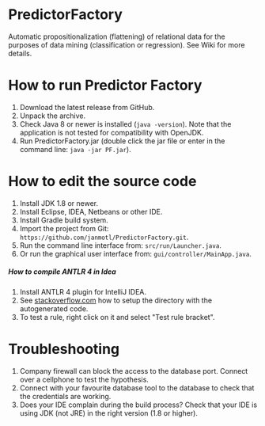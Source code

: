PredictorFactory
================
Automatic propositionalization (flattening) of relational data for the purposes of data mining (classification or regression).
See Wiki for more details.

How to run Predictor Factory
============================
1. Download the latest release from GitHub.
2. Unpack the archive.
3. Check Java 8 or newer is installed (```java -version```). Note that the application is not tested for compatibility with OpenJDK.
4. Run PredictorFactory.jar (double click the jar file or enter in the command line: ```java -jar PF.jar```).

How to edit the source code
===========================
1.	Install JDK 1.8 or newer.
2.	Install Eclipse, IDEA, Netbeans or other IDE.
3.  Install Gradle build system.
4.	Import the project from Git: ```https://github.com/janmotl/PredictorFactory.git```.
5.	Run the command line interface from: ```src/run/Launcher.java```.
6.  Or run the graphical user interface from: ```gui/controller/MainApp.java```.

##### How to compile ANTLR 4 in Idea 
1. Install ANTLR 4 plugin for IntelliJ IDEA.
1. See [stackoverflow.com] how to setup the directory with the autogenerated code.
2. To test a rule, right click on it and select "Test rule bracket".

[stackoverflow.com]:http://stackoverflow.com/questions/23568467/how-to-configure-antlr4-plugin-for-intellij-idea 


Troubleshooting
===============
1. Company firewall can block the access to the database port. Connect over a cellphone to test the hypothesis.
2. Connect with your favourite database tool to the database to check that the credentials are working.
3. Does your IDE complain during the build process? Check that your IDE is using JDK (not JRE) in the right version (1.8 or higher).
